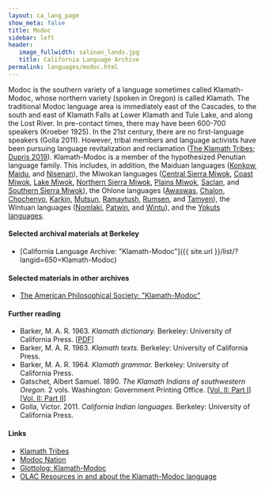 ```yaml
---
layout: ca_lang_page
show_meta: false
title: Modoc
sidebar: left
header:
   image_fullwidth: salinan_lands.jpg
   title: California Language Archive
permalink: languages/modoc.html
---
```


Modoc is the southern variety of a language sometimes called Klamath-Modoc, whose northern variety (spoken in Oregon) is called Klamath. The traditional Modoc language area is immediately east of the Cascades, to the south and east of Klamath Falls at Lower Klamath and Tule Lake, and along the Lost River. In pre-contact times, there may have been 600-700 speakers (Kroeber 1925). In the 21st century, there are no first-language speakers (Golla 2011). However, tribal members and language activists have been pursuing language revitalization and reclamation ([The Klamath Tribes](https://klamathtribes.org/reclaiming-your-language/); [Dupris 2019](https://core.ac.uk/download/pdf/211328187.pdf)). Klamath-Modoc is a member of the hypothesized Penutian language family. This includes, in addition, the Maiduan languages ([Konkow](konkow.html), [Maidu](maidu.html), and [Nisenan](nisenan.html)), the Miwokan languages ([Central Sierra Miwok](central-sierra-miwok.html), [Coast Miwok](coast-miwok.html), [Lake Miwok](lake-miwok.html), [Northern Sierra Miwok](northern-sierra-miwok.html), [Plains Miwok](plains-miwok.html), [Saclan](saclan.html), and [Southern Sierra Miwok](southern-sierra-miwok.html)), the Ohlone languages ([Awaswas](awaswas.html), [Chalon](chalon.html), [Chochenyo](chochenyo.html), [Karkin](karkin.html), [Mutsun](mutsun.html), [Ramaytush](ramaytush.html), [Rumsen](rumsen.html), and [Tamyen](tamyen.html)), the Wintuan languages ([Nomlaki](nomlaki.html), [Patwin](patwin.html), and [Wintu](wintu.html)), and the [Yokuts languages](yokuts.html).

#### Selected archival materials at Berkeley

* [California Language Archive: "Klamath-Modoc"]({{ site.url }}/list/?langid=650=Klamath-Modoc)

#### Selected materials in other archives

* [The American Philosophical Society: "Klamath-Modoc"](https://indigenousguide.amphilsoc.org/search?search_api_fulltext=modoc&amp;f%5B0%5D=guide_language_content_title%3AKlamath-Modoc)

#### Further reading

* Barker, M. A. R. 1963. *Klamath dictionary.* Berkeley: University of California Press. [[PDF](http://ksw.shoin.ac.jp/spaelti/Klamath/files_pdf/Klamath_Dictionary.pdf)]
* Barker, M. A. R. 1963. *Klamath texts.* Berkeley: University of California Press.
* Barker, M. A. R. 1964. *Klamath grammar.* Berkeley: University of California Press.
* Gatschet, Albert Samuel. 1890. *The Klamath Indians of southwestern Oregon.* 2 vols. Washington: Government Printing Office. [[Vol. II: Part I](https://www.dotycoyote.com/pdfs/sources/gatschet_klamath_indians_1.pdf)] [[Vol. II: Part II](https://www.dotycoyote.com/pdfs/sources/gatschet_klamath_indians_2.pdf)]
* Golla, Victor. 2011. *California Indian languages.* Berkeley: University of California Press.

#### Links

* [Klamath Tribes](http://www.klamathtribes.org/)
* [Modoc Nation](https://modocnation.com/)
* [Glottolog: Klamath-Modoc](https://glottolog.org/resource/languoid/id/klam1254)
* [OLAC Resources in and about the Klamath-Modoc language](http://www.language-archives.org/language/kla)


